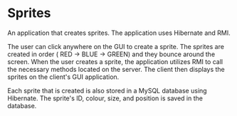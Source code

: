 # Sprites
An application that creates sprites. The application uses Hibernate and RMI.

The user can click anywhere on the GUI to create a sprite. The sprites are created in order ( RED -> BLUE -> GREEN)
and they bounce around the screen. When the user creates a sprite, the application utilizes RMI to call the necessary methods located on the server. The client then displays the sprites on the client's GUI application.

Each sprite that is created is also stored in a MySQL database using Hibernate. The sprite's ID, colour, size, and position is saved in the database. 
